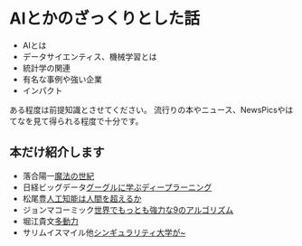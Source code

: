 # AIとかのざっくりとした話
- AIとは
- データサイエンティス、機械学習とは
- 統計学の関連
- 有名な事例や強い企業
- インパクト

ある程度は前提知識とさせてください。
流行りの本やニュース、NewsPicsやはてなを見て得られる程度で十分です。

## 本だけ紹介します
- 落合陽一[魔法の世紀](http://amzn.asia/cIA7HJK)
- 日経ビッグデータ[グーグルに学ぶディープラーニング](http://amzn.asia/6cN40AB)
- 松尾豊[人工知能は人間を超えるか](http://amzn.asia/cEoHaEC)
- ジョンマコーミック[世界でもっとも強力な9のアルゴリズム](http://amzn.asia/izmmLmk)
- 堀江貴文[多動力](http://amzn.asia/84Mn67b)
- サリムイスマイル他[シンギュラリティ大学が~](http://amzn.asia/0Vj2LkP)
